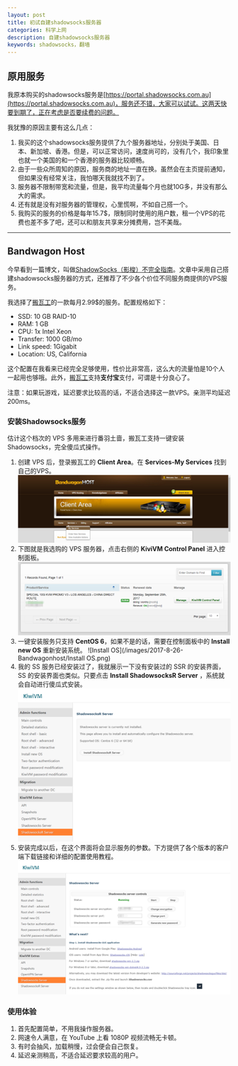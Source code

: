 ```yaml
---
layout: post
title: 初试自建shadowsocks服务器
categories: 科学上网
description: 自建shadowsocks服务器
keywords: shadowsocks，翻墙
---
```


## 原用服务

我原本购买的shadowsocks服务是[https://portal.shadowsocks.com.au](https://portal.shadowsocks.com.au)，服务还不错，大家可以试试。这两天快要到期了，正在考虑是否要续费的问题。

我犹豫的原因主要有这么几点：

1. 我买的这个shadowsocks服务提供了九个服务器地址，分别处于美国、日本、新加坡、香港。但是，可以正常访问，速度尚可的，没有几个，我印象里也就一个美国的和一个香港的服务器比较顺畅。
2. 由于一些众所周知的原因，服务商的地址一直在换。虽然会在主页提前通知，但如果没有经常关注，我怕哪天我就找不到了。
3. 服务器不限制带宽和流量，但是，我平均流量每个月也就10G多，并没有那么大的需求。
4. 还有就是没有对服务器的管理权，心里慌啊，不如自己搭一个。
5. 我购买的服务的价格是每年15.7$，限制同时使用的用户数，租一个VPS的花费也差不多了吧，还可以和朋友共享来分摊费用，岂不美哉。

----------------------------------------

## Bandwagon Host

今早看到一篇博文，叫做[ShadowSocks（影梭）不完全指南](http://www.auooo.com/2015/06/26/shadowsocks%EF%BC%88%E5%BD%B1%E6%A2%AD%EF%BC%89%E4%B8%8D%E5%AE%8C%E5%85%A8%E6%8C%87%E5%8D%97/#configuration)。文章中采用自己搭建shadowsocks服务器的方式，还推荐了不少各个价位不同服务商提供的VPS服务。

我选择了[搬瓦工](https://bandwagonhost.com)的一款每月2.99$的服务。配置规格如下：

- SSD: 10 GB RAID-10
- RAM: 1 GB
- CPU: 1x Intel Xeon
- Transfer: 1000 GB/mo
- Link speed: 1Gigabit
- Location: US, California

这个配置在我看来已经完全足够使用，性价比非常高，这么大的流量怕是10个人一起用也够哦。此外，[搬瓦工](https://bandwagonhost.com)支持**支付宝**支付，可谓是十分良心了。

注意：如果玩游戏，延迟要求比较高的话，不适合选择这一款VPS。亲测平均延迟200ms。

### 安装Shadowsocks服务

估计这个档次的 VPS 多用来进行番羽土啬，搬瓦工支持一键安装Shadowsocks，完全傻瓜式操作。

1. 创建 VPS 后，登录搬瓦工的 **Client Area**。在 **Services-My Services** 找到自己的VPS。
  ![My Service](/images/2017-8-26-Bandwagonhost/Myservice.png)
2. 下图就是我选购的 VPS 服务器，点击右侧的 **KiviVM Control Panel** 进入控制面板。
  ![VPS](/images/2017-8-26-Bandwagonhost/VPS.png)
3. 一键安装服务只支持 **CentOS 6**，如果不是的话，需要在控制面板中的 **Install new OS** 重新安装系统。
  ![Install OS](/images/2017-8-26-Bandwagonhost/Install OS.png)
4. 我的 SS 服务已经安装过了，我就展示一下没有安装过的 SSR 的安装界面，SS 的安装界面也类似。只要点击 **Install ShadowsocksR Server** ，系统就会自动进行傻瓜式安装。
  ![Install](/images/2017-8-26-Bandwagonhost/Install.png)
5. 安装完成以后，在这个界面将会显示服务的参数。下方提供了各个版本的客户端下载链接和详细的配置使用教程。
  ![Server](/images/2017-8-26-Bandwagonhost/Server.png)

### 使用体验

1. 首先配置简单，不用我操作服务器。
2. 网速令人满意，在 YouTube 上看 1080P 视频流畅无卡顿。
3. 有时会抽风，加载稍慢，过会便会自己恢复。
4. 延迟亲测稍高，不适合延迟要求较高的用户。
